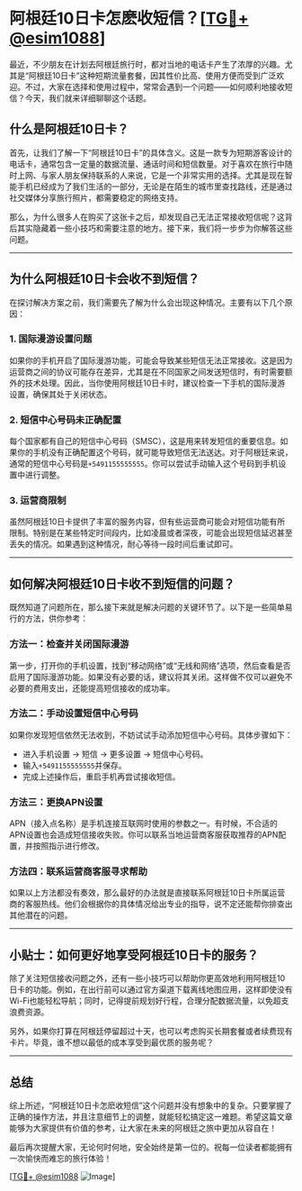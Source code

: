 # 阿根廷10日卡怎麽收短信？[[TG💪+ @esim1088](https://t.me/s/esim1088)]

最近，不少朋友在计划去阿根廷旅行时，都对当地的电话卡产生了浓厚的兴趣。尤其是“阿根廷10日卡”这种短期流量套餐，因其性价比高、使用方便而受到广泛欢迎。不过，大家在选择和使用过程中，常常会遇到一个问题——如何顺利地接收短信？今天，我们就来详细聊聊这个话题。

## 什么是阿根廷10日卡？

首先，让我们了解一下“阿根廷10日卡”的具体含义。这是一款专为短期游客设计的电话卡，通常包含一定量的数据流量、通话时间和短信数量。对于喜欢在旅行中随时上网、与家人朋友保持联系的人来说，它是一个非常实用的选择。尤其是现在智能手机已经成为了我们生活的一部分，无论是在陌生的城市里查找路线，还是通过社交媒体分享旅行照片，都需要稳定的网络支持。

那么，为什么很多人在购买了这张卡之后，却发现自己无法正常接收短信呢？这背后其实隐藏着一些小技巧和需要注意的地方。接下来，我们将一步步为你解答这些问题。

---

## 为什么阿根廷10日卡会收不到短信？

在探讨解决方案之前，我们需要先了解为什么会出现这种情况。主要有以下几个原因：

### 1. **国际漫游设置问题**

如果你的手机开启了国际漫游功能，可能会导致某些短信无法正常接收。这是因为运营商之间的协议可能存在差异，尤其是在不同国家之间发送短信时，有时需要额外的技术处理。因此，当你使用阿根廷10日卡时，建议检查一下手机的国际漫游设置，确保其处于关闭状态。

### 2. **短信中心号码未正确配置**

每个国家都有自己的短信中心号码（SMSC），这是用来转发短信的重要信息。如果你的手机没有正确配置这个号码，就可能导致短信无法送达。对于阿根廷来说，通常的短信中心号码是`+5491155555555`。你可以尝试手动输入这个号码到手机设置中进行调整。

### 3. **运营商限制**

虽然阿根廷10日卡提供了丰富的服务内容，但有些运营商可能会对短信功能有所限制。特别是在某些特定时间段内，比如凌晨或者深夜，可能会出现短信延迟甚至丢失的情况。如果遇到这种情况，耐心等待一段时间后重试即可。

---

## 如何解决阿根廷10日卡收不到短信的问题？

既然知道了问题所在，那么接下来就是解决问题的关键环节了。以下是一些简单易行的方法，供你参考：

### 方法一：检查并关闭国际漫游

第一步，打开你的手机设置，找到“移动网络”或“无线和网络”选项，然后查看是否启用了国际漫游功能。如果没有必要的话，建议将其关闭。这样做不仅可以避免不必要的费用支出，还能提高短信接收的成功率。

### 方法二：手动设置短信中心号码

如果你发现短信依然无法收到，不妨试试手动添加短信中心号码。具体步骤如下：
- 进入手机设置 -> 短信 -> 更多设置 -> 短信中心号码。
- 输入`+5491155555555`并保存。
- 完成上述操作后，重启手机再尝试接收短信。

### 方法三：更换APN设置

APN（接入点名称）是手机连接互联网时使用的参数之一。有时候，不合适的APN设置也会造成短信接收失败。你可以联系当地运营商客服获取推荐的APN配置，并按照指示进行修改。

### 方法四：联系运营商客服寻求帮助

如果以上方法都没有奏效，那么最好的办法就是直接联系阿根廷10日卡所属运营商的客服热线。他们会根据你的具体情况给出专业的指导，说不定还能帮你排查出其他潜在的问题。

---

## 小贴士：如何更好地享受阿根廷10日卡的服务？

除了关注短信接收问题之外，还有一些小技巧可以帮助你更高效地利用阿根廷10日卡的功能。例如，在出行前可以通过官方渠道下载离线地图应用，这样即使没有Wi-Fi也能轻松导航；同时，记得提前规划好行程，合理分配数据流量，以免超支浪费资源。

另外，如果你打算在阿根廷停留超过十天，也可以考虑购买长期套餐或者续费现有卡片。毕竟，谁不想以最低的成本享受到最优质的服务呢？

---

## 总结

综上所述，“阿根廷10日卡怎麽收短信”这个问题并没有想象中的复杂。只要掌握了正确的操作方法，并且注意细节上的调整，就能轻松搞定这一难题。希望这篇文章能够为大家提供有价值的参考，让大家在未来的阿根廷之旅中更加从容自在！

最后再次提醒大家，无论何时何地，安全始终是第一位的。祝每一位读者都能拥有一次愉快而难忘的旅行体验！

[[TG💪+ @esim1088](https://t.me/s/esim1088) ![Image](https://i.postimg.cc/4NQfJmqS/Snipaste-2025-05-13-00-14-12.png)]